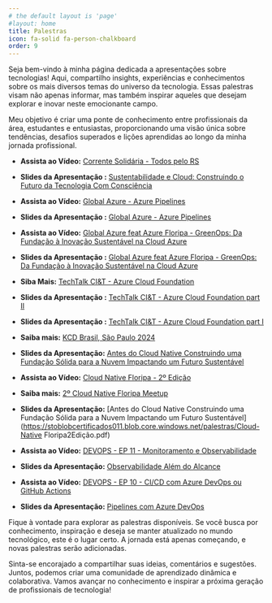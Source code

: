 ```yaml
---
# the default layout is 'page'
#layout: home
title: Palestras
icon: fa-solid fa-person-chalkboard
order: 9
---
```


Seja bem-vindo à minha página dedicada a apresentações sobre tecnologias! Aqui, compartilho insights, experiências e conhecimentos sobre os mais diversos temas do universo da tecnologia. Essas palestras visam não apenas informar, mas também inspirar aqueles que desejam explorar e inovar neste emocionante campo.

Meu objetivo é criar uma ponte de conhecimento entre profissionais da área, estudantes e entusiastas, proporcionando uma visão única sobre tendências, desafios superados e lições aprendidas ao longo da minha jornada profissional.

- <i class="fab fa-youtube"></i> **Assista ao Vídeo:** [Corrente Solidária - Todos pelo RS](https://www.youtube.com/watch?v=VzykJi_qqDI)

- <i class="fa-solid fa-link"></i> **Slides da Apresentação :** [Sustentabilidade e Cloud: Construindo o Futuro da Tecnologia Com Consciência ](https://stoblobcertificados011.blob.core.windows.net/palestras/todos.por.rs.pdf)

- <i class="fab fa-youtube"></i> **Assista ao Vídeo:** [Global Azure - Azure Pipelines](https://www.youtube.com/watch?v=LzkdUu6sgys)

- <i class="fa-solid fa-link"></i> **Slides da Apresentação :** [Global Azure - Azure Pipelines](https://stoblobcertificados011.blob.core.windows.net/palestras/global.azure-Pipelines.pdf)

- <i class="fab fa-youtube"></i> **Assista ao Vídeo:** [Global Azure feat Azure Floripa - GreenOps: Da Fundação à Inovação Sustentável na Cloud Azure](https://www.youtube.com/watch?v=etnQCHbIg2I&list=PLRk-7XJDziQACNS69zAQ4LZL8LyQ2IBOR&index=6)

- <i class="fa-solid fa-link"></i> **Slides da Apresentação :** [Global Azure feat Azure Floripa - GreenOps: Da Fundação à Inovação Sustentável na Cloud Azure](https://stoblobcertificados011.blob.core.windows.net/palestras/Global.Azure.pdf)

- <i class="fa-solid fa-link"></i> **Siba Mais:** [TechTalk CI&T - Azure Cloud Foundation](https://www.linkedin.com/posts/rafaelmaferreira_cit-microsoftazure-techtalk-activity-7171125818843250688-CADu?utm_source=share&utm_medium=member_desktop)

- <i class="fa-solid fa-link"></i> **Slides da Apresentação :** [TechTalk CI&T - Azure Cloud Foundation part II](https://stoblobcertificados011.blob.core.windows.net/palestras/TechTalk2.pdf)

- <i class="fa-solid fa-link"></i> **Slides da Apresentação :** [TechTalk CI&T - Azure Cloud Foundation part I](https://stoblobcertificados011.blob.core.windows.net/palestras/TechTalk1.pdf)

- <i class="fa-solid fa-link"></i> **Saiba mais:** [KCD Brasil, São Paulo 2024](https://community.cncf.io/events/details/cncf-kcd-brasil-presents-kcd-brasil-sao-paulo-2024/)

- <i class="fa-solid fa-link"></i> **Slides da Apresentação:** [Antes do Cloud Native Construindo uma Fundação Sólida para a Nuvem Impactando um Futuro Sustentável](https://stoblobcertificados011.blob.core.windows.net/palestras/KCD.2024.pdf)

- <i class="fab fa-youtube"></i> **Assista ao Vídeo:** [Cloud Native Floripa - 2º Edição](https://www.youtube.com/watch?v=cSF1mPEZ8Rw&ab_channel=CloudNativeFloripa)

- <i class="fa-solid fa-link"></i> **Saiba mais:** [2º Cloud Native Floripa Meetup](https://community.cncf.io/events/details/cncf-cloud-native-floripa-presents-2o-cloud-native-floripa-meetup/)

- <i class="fa-solid fa-link"></i> **Slides da Apresentação:** [Antes do Cloud Native Construindo uma Fundação Sólida para a Nuvem Impactando um Futuro Sustentável](https://stoblobcertificados011.blob.core.windows.net/palestras/Cloud-Native Floripa2Edição.pdf)

- <i class="fab fa-youtube"></i> **Assista ao Vídeo:** [DEVOPS - EP 11 - Monitoramento e Observabilidade](https://www.youtube.com/watch?v=-rYhXprMJO4&ab_channel=UnicastCloudLab)

- <i class="fa-solid fa-link"></i> **Slides da Apresentação:** [Observabilidade Além do Alcance](https://stoblobcertificados011.blob.core.windows.net/palestras/Observability-alem-do-alcance.pdf)

- <i class="fab fa-youtube"></i> **Assista ao Vídeo:** [DEVOPS - EP 10 - CI/CD com Azure DevOps ou GitHub Actions](https://www.youtube.com/watch?v=hxiluSC8E_U&t=910s&ab_channel=UnicastCloudLab)

- <i class="fa-solid fa-link"></i> **Slides da Apresentação:** [Pipelines com Azure DevOps](https://stoblobcertificados011.blob.core.windows.net/palestras/pipelines-com-azureDevOps.pdf)


Fique à vontade para explorar as palestras disponíveis. Se você busca por conhecimento, inspiração e deseja se manter atualizado no mundo tecnológico, este é o lugar certo. A jornada está apenas começando, e novas palestras serão adicionadas.

Sinta-se encorajado a compartilhar suas ideias, comentários e sugestões. Juntos, podemos criar uma comunidade de aprendizado dinâmica e colaborativa. Vamos avançar no conhecimento e inspirar a próxima geração de profissionais de tecnologia! 